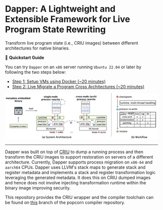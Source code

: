 # Dapper: A Lightweight and Extensible Framework for Live Program State Rewriting

Transform live program state (i.e., CRIU images) between different architectures for native binaries.

:rocket: **Quickstart Guide**

You can try `Dapper` on an `x86` server running `Ubuntu 22.04` or later by following the two steps below:

- [Step 1: Setup VMs using Docker (~20 minutes)](https://github.com/dapper-project/dapper/wiki/Environment-Setup#setup-vms-using-docker-recommended-20-minutes)
- [Step 2: Live Migrate a Program Cross Architectures (~20 minutes)](https://github.com/dapper-project/dapper/wiki/Migrate-a-Simple-Program#live-migrate-a-program-cross-architectures-20-minutes)

![Dapper Overview](figs/overview.png)

---

<!--
Please refer to our [wiki](https://github.com/dapper-project/dapper/wiki) for a **more detailed tutorial** on rewriting process images with Dapper.
Dapper supports live process migration of natively compiled Linux binaries across servers with CPUs of different architectures.
-->

Dapper was built on top of [CRIU](https://github.com/checkpoint-restore/criu) to dump a running process and then transform the CRIU images to support restoration on servers of a different architecture. Currently, Dapper supports process migration on `x86-64` and `aarch64` CPUs. Dapper uses LLVM's stack maps to generate stack and register metadata and implements a stack and register transformation logic leveraging the generated metadata. It does this on CRIU dumped images and hence does not involve injecting transformation runtime within the binary image improving security.

This repository provides the CRIU wrapper and the compiler toolchain can be found on [this](https://github.com/ssrg-vt/popcorn-compiler/tree/stack_pop) branch of the popcorn compiler repository.

